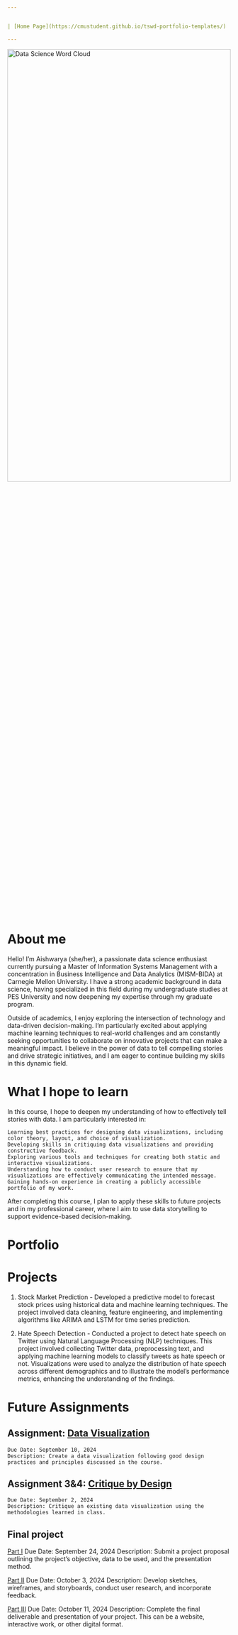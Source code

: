 ```yaml
---


| [Home Page](https://cmustudent.github.io/tswd-portfolio-templates/) | [Visualizing Government Debt](visualizing-government-debt.md) | [Critique by Design](critique-by-design.md) | [Final Project I](final-project-part-one.md) | [Final Project II](final-project-part-two.md) | [Final Project III](final-project-part-three.md) |

---
```


<img src="image%20for%20portfolio.png" alt="Data Science Word Cloud" style="width:100%; height:50%;">

# About me
Hello! I’m Aishwarya (she/her), a passionate data science enthusiast currently pursuing a Master of Information Systems Management with a concentration in Business Intelligence and Data Analytics (MISM-BIDA) at Carnegie Mellon University. I have a strong academic background in data science, having specialized in this field during my undergraduate studies at PES University and now deepening my expertise through my graduate program.

Outside of academics, I enjoy exploring the intersection of technology and data-driven decision-making. I’m particularly excited about applying machine learning techniques to real-world challenges and am constantly seeking opportunities to collaborate on innovative projects that can make a meaningful impact. I believe in the power of data to tell compelling stories and drive strategic initiatives, and I am eager to continue building my skills in this dynamic field.

# What I hope to learn
In this course, I hope to deepen my understanding of how to effectively tell stories with data. I am particularly interested in:

    Learning best practices for designing data visualizations, including color theory, layout, and choice of visualization.
    Developing skills in critiquing data visualizations and providing constructive feedback.
    Exploring various tools and techniques for creating both static and interactive visualizations.
    Understanding how to conduct user research to ensure that my visualizations are effectively communicating the intended message.
    Gaining hands-on experience in creating a publicly accessible portfolio of my work.

After completing this course, I plan to apply these skills to future projects and in my professional career, where I aim to use data storytelling to support evidence-based decision-making.

# Portfolio

# Projects

1. Stock Market Prediction -
Developed a predictive model to forecast stock prices using historical data and machine learning techniques. The project involved data cleaning, feature engineering, and implementing algorithms like ARIMA and LSTM for time series prediction.

2. Hate Speech Detection - Conducted a project to detect hate speech on Twitter using Natural Language Processing (NLP) techniques. This project involved collecting Twitter data, preprocessing text, and applying machine learning models to classify tweets as hate speech or not. Visualizations were used to analyze the distribution of hate speech across different demographics and to illustrate the model’s performance metrics, enhancing the understanding of the findings.

# Future Assignments
## Assignment: [Data Visualization](visualizing-government-debt.md)
    Due Date: September 10, 2024
    Description: Create a data visualization following good design practices and principles discussed in the course.


## Assignment 3&4: [Critique by Design](critique-by-design.md)
    Due Date: September 2, 2024
    Description: Critique an existing data visualization using the methodologies learned in class.
 

## Final project
[Part I](final-project-part-one.md)
    Due Date: September 24, 2024
    Description: Submit a project proposal outlining the project’s objective, data to be used, and the presentation method.

[Part II](final-project-part-two.md)
    Due Date: October 3, 2024
    Description: Develop sketches, wireframes, and storyboards, conduct user research, and incorporate feedback.

[Part III](final-project-part-three.md)
    Due Date: October 11, 2024
    Description: Complete the final deliverable and presentation of your project. This can be a website, interactive work, or other digital format.
